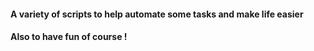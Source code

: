 #### A variety of scripts to help automate some tasks and make life easier
#### Also to have fun of course !
